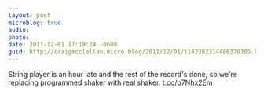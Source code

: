 ```yaml
---
layout: post
microblog: true
audio: 
photo: 
date: 2011-12-01 17:19:24 -0600
guid: http://craigmcclellan.micro.blog/2011/12/01/t142382314486370305.html
---
```

String player is an hour late and the rest of the record's done, so we're replacing programmed shaker with real shaker. [t.co/o7Nhx2Em](http://t.co/o7Nhx2Em)
